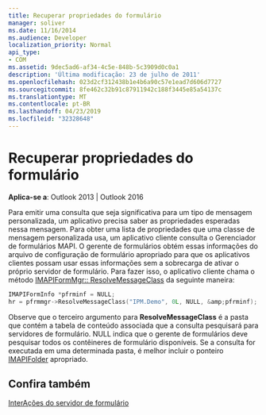 ```yaml
---
title: Recuperar propriedades do formulário
manager: soliver
ms.date: 11/16/2014
ms.audience: Developer
localization_priority: Normal
api_type:
- COM
ms.assetid: 9dec5ad6-af34-4c5e-848b-5c3909d0c0a1
description: 'Última modificação: 23 de julho de 2011'
ms.openlocfilehash: 023d2cf312438b1e4b6a90c57e1ead7d606d7727
ms.sourcegitcommit: 8fe462c32b91c87911942c188f3445e85a54137c
ms.translationtype: MT
ms.contentlocale: pt-BR
ms.lasthandoff: 04/23/2019
ms.locfileid: "32328648"
---
```

# <a name="retrieving-form-properties"></a>Recuperar propriedades do formulário

  
  
**Aplica-se a**: Outlook 2013 | Outlook 2016 
  
Para emitir uma consulta que seja significativa para um tipo de mensagem personalizada, um aplicativo precisa saber as propriedades esperadas nessa mensagem. Para obter uma lista de propriedades que uma classe de mensagem personalizada usa, um aplicativo cliente consulta o Gerenciador de formulários MAPI. O gerente de formulários obtém essas informações do arquivo de configuração de formulário apropriado para que os aplicativos clientes possam usar essas informações sem a sobrecarga de ativar o próprio servidor de formulário. Para fazer isso, o aplicativo cliente chama o método [IMAPIFormMgr:: ResolveMessageClass](imapiformmgr-resolvemessageclass.md) da seguinte maneira: 
  
```cpp
IMAPIFormInfo *pfrminf = NULL;
hr = pfrmmgr->ResolveMessageClass("IPM.Demo", 0L, NULL, &amp;pfrminf);

```

Observe que o terceiro argumento para **ResolveMessageClass** é a pasta que contém a tabela de conteúdo associada que a consulta pesquisará para servidores de formulário. NULL indica que o gerente de formulários deve pesquisar todos os contêineres de formulário disponíveis. Se a consulta for executada em uma determinada pasta, é melhor incluir o ponteiro [IMAPIFolder](imapifolderimapicontainer.md) apropriado. 
  
## <a name="see-also"></a>Confira também



[InterAções do servidor de formulário](form-server-interactions.md)

